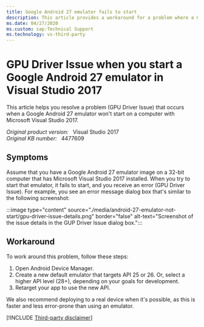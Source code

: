 ```yaml
---
title: Google Android 27 emulator fails to start
description: This article provides a workaround for a problem where a Google Android 27 emulator won't start on a computer with Visual Studio 2017.
ms.date: 04/27/2020
ms.custom: sap:Technical Support
ms.technology: vs-third-party
---
```

# GPU Driver Issue when you start a Google Android 27 emulator in Visual Studio 2017

This article helps you resolve a problem (GPU Driver Issue) that occurs when a Google Android 27 emulator won't start on a computer with Microsoft Visual Studio 2017.

_Original product version:_ &nbsp; Visual Studio 2017  
_Original KB number:_ &nbsp; 4477609

## Symptoms

Assume that you have a Google Android 27 emulator image on a 32-bit computer that has Microsoft Visual Studio 2017 installed. When you try to start that emulator, it fails to start, and you receive an error (GPU Driver Issue). For example, you see an error message dialog box that's similar to the following screenshot:

:::image type="content" source="./media/android-27-emulator-not-start/gpu-driver-issue-details.png" border="false" alt-text="Screenshot of the issue details in the GUP Driver Issue dialog box.":::

## Workaround

To work around this problem, follow these steps:

1. Open Android Device Manager.
2. Create a new default emulator that targets API 25 or 26. Or, select a higher API level (28+), depending on your goals for development.
3. Retarget your app to use the new API.

We also recommend deploying to a real device when it's possible, as this is faster and less error-prone than using an emulator.

[!INCLUDE [Third-party disclaimer](../../../includes/third-party-disclaimer.md)]
